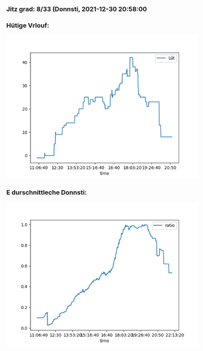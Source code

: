 ### Jitz grad: 8/33 (Donnsti, 2021-12-30 20:58:00

### Hütige Vrlouf:
![Graph](Today.png)

### E durschnittleche Donnsti:
![Graph](Donnsti.png)